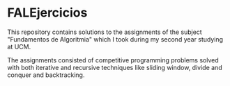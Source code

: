 # FALEjercicios

This repository contains solutions to the assignments of the subject "Fundamentos de Algoritmia" which I took during my second year studying at UCM.

The assignments consisted of competitive programming problems solved with both iterative and recursive techniques like sliding window, divide and conquer and backtracking.
